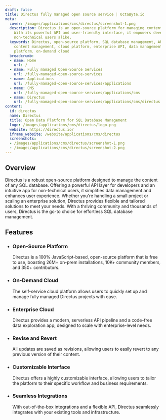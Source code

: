 ```yaml
---
draft: false
title: Directus fully managed open source service | OctaByte.io
meta:
  cover: /images/applications/cms/directus/screenshot-1.png
  description: Directus is an open-source platform for managing content in SQL databases.
    With its powerful API and user-friendly interface, it empowers developers and
    non-technical users alike.
  keywords: Directus, open-source platform, SQL database management, API for developers,
    content management, cloud platform, enterprise API, data management, open data
    platform, on-demand cloud
  breadcrumb:
  - name: Home
    url: /
  - name: Fully managed Open-Source Services
    url: /fully-managed-open-source-services
  - name: Applications
    url: /fully-managed-open-source-services/applications
  - name: CMS
    url: /fully-managed-open-source-services/applications/cms
  - name: Directus
    url: /fully-managed-open-source-services/applications/cms/directus
content:
  id: directus
  name: Directus
  title: Open Data Platform for SQL Database Management
  logo: /images/applications/cms/directus/logo.png
  website: https://directus.io/
  iframe_website: /website/applications/cms/directus
  screenshots:
  - /images/applications/cms/directus/screenshot-1.png
  - /images/applications/cms/directus/screenshot-2.png
---
```


## Overview

Directus is a robust open-source platform designed to manage the content of any SQL database. Offering a powerful API layer for developers and an intuitive app for non-technical users, it simplifies data management and enhances user experience. Whether you're handling a small project or scaling an enterprise solution, Directus provides flexible and tailored solutions to meet your needs. With a thriving community and thousands of users, Directus is the go-to choice for effortless SQL database management.

## Features

- ### Open-Source Platform

  Directus is a 100% JavaScript-based, open-source platform that is free to use, boasting 26M+ on-prem installations, 10K+ community members, and 350+ contributors.

- ### On-Demand Cloud

  The self-service cloud platform allows users to quickly set up and manage fully managed Directus projects with ease.

- ### Enterprise Cloud

  Directus provides a modern, serverless API pipeline and a code-free data exploration app, designed to scale with enterprise-level needs.

- ### Revise and Revert

  All updates are saved as revisions, allowing users to easily revert to any previous version of their content.

- ### Customizable Interface

  Directus offers a highly customizable interface, allowing users to tailor the platform to their specific workflow and business requirements.

- ### Seamless Integrations

  With out-of-the-box integrations and a flexible API, Directus seamlessly integrates with your existing tools and infrastructure.
